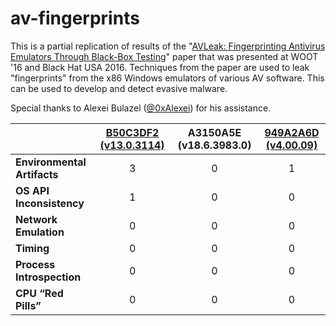 # av-fingerprints

This is a partial replication of results of the "[AVLeak:
Fingerprinting Antivirus Emulators Through Black-Box Testing](https://www.usenix.org/system/files/conference/woot16/woot16-paper-blackthorne_update.pdf)" paper that was presented at WOOT '16 and Black Hat USA 2016. Techniques from the paper are used to leak "fingerprints" from the x86 Windows emulators of various AV software. This can be used to develop and detect evasive malware.

Special thanks to Alexei Bulazel ([@0xAlexei](https://twitter.com/0xAlexei)) for his assistance.

|   | [B50C3DF2 (v13.0.3114)](B50C3DF2.md) | A3150A5E (v18.6.3983.0) | [949A2A6D (v4.00.09)](949A2A6D.md) |
|:--|:---------------------:|:-----------------------:|:-------------------:|
| **Environmental Artifacts** | 3 | 0 | 1 |
| **OS API Inconsistency**    | 1 | 0 | 0 |
| **Network Emulation**       | 0 | 0 | 0 |
| **Timing**                  | 0 | 0 | 0 |
| **Process Introspection**   | 0 | 0 | 0 |
| **CPU “Red Pills”**         | 0 | 0 | 0 |

